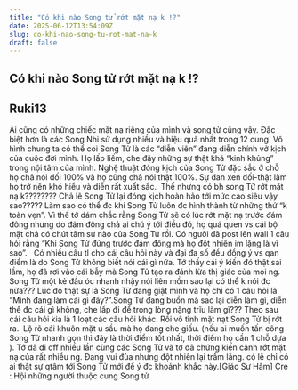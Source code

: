 ```yaml
---
title: "Có khi nào Song tử rớt mặt nạ k !?"
date: 2025-06-12T13:54:09Z
slug: co-khi-nao-song-tu-rot-mat-na-k
draft: false
---
```


## Có khi nào Song tử rớt mặt nạ k !?

## Ruki13

Ai cũng có những chiếc mặt nạ riêng của mình và song tử cũng vậy. Đặc biệt hơn là các Song Nhi sử dụng nhiều và hiệu quả nhất trong 12 cung. Vô hình chung ta có thể coi Song Tử là các “diễn viên” đang diễn chính vở kịch của cuộc đời mình. Họ lấp liếm, che đậy những sự thật khá “kinh khủng” trong nội tâm của mình. Nghệ thuật đóng kịch của Song Tử đặc sắc ở chỗ họ chả nói dối 100% và họ cũng chả nói thật 100%. Sự đan xen dối-thật làm họ trở nên khó hiểu và diễn rất xuất sắc. ​ 
Thế nhưng có bh song Tử rớt mặt nạ k???????? Chả lẽ Song Tử lại đóng kịch hoàn hảo tới mức cao siêu vậy sao?????​ Làm sao có thể đc khi Song Tử luôn đc hình thành từ những thứ “k toàn vẹn”. Vì thế tớ dám chắc rằng Song Tử sẽ có lúc rớt mặt nạ trước đám đông nhưng do đám đông chả ai chú ý tới điều đó, họ quá quen vs cái bộ mặt chả có chút tâm sự nào của Song Tử rồi. Có người đã post lên wall 1 câu hỏi rằng “Khi Song Tử đứng trước đám đông mà họ đột nhiên im lặng là vì sao”.​ ​ ​ Có nhiều câu tl cho cái câu hỏi này và đại đa số đều đồng ý vs qan điểm là do Song Tử không biết nói cái gì nữa. Tớ thấy cái ý kiến đó thật sai lầm, họ đã rơi vào cái bẫy mà Song Tử tạo ra đánh lừa thị giác của mọi ng. Song Tử một kẻ đầu óc nhanh nhậy nói liên mồm sao lại có thể k nói đc nữa??? Lúc đó thật sự là Song Tử đang giật mình và họ chỉ có 1 câu hỏi là “Mình đang làm cái gì đây?”.Song Tử đang buồn mà sao lại diễn làm gì, diễn thế đc cái gì không, che lấp đi để trong lòng nặng trĩu làm gì??? Theo sau cái câu hỏi kia là 1 loạt các câu hỏi khác. Rồi vô tình mặt nạt Song Tử bị rớt ra. ​ ​ ​Lộ rõ cái khuôn mặt u sầu mà họ đang che giấu. (nếu ai muốn tấn công Song Tử nhanh gọn thì đây là thời điểm tốt nhất, thời điểm họ cần 1 chỗ dựa  ). Tớ đã đi off nhiều lần cùng các Song Tử và tớ đã chứng kiến cảnh rớt mặt nạ của rất nhiều ng. Đang vui đùa nhưng đột nhiên lại trầm lắng. có lẽ chỉ có ai thật sự qtâm tới Song Tử mới để ý đc khoảnh khắc này. ​[Giáo Sư Hâm]​ ​Cre : Hội những người thuộc cung Song tử ​